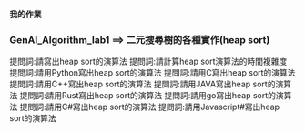 #### 我的作業

### GenAI_Algorithm_lab1 ==> 二元搜尋樹的各種實作(heap sort)

提問詞:請寫出heap sort的演算法
提問詞:請計算heap sort演算法的時間複雜度
提問詞:請用Python寫出heap sort的演算法
提問詞:請用C寫出heap sort的演算法
提問詞:請用C++寫出heap sort的演算法
提問詞:請用JAVA寫出heap sort的演算法
提問詞:請用Rust寫出heap sort的演算法
提問詞:請用go寫出heap sort的演算法
提問詞:請用C#寫出heap sort的演算法
提問詞:請用Javascript#寫出heap sort的演算法
